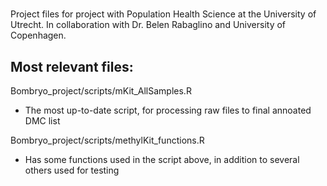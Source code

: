 # 

Project files for project with Population Health Science at the University of Utrecht.
In collaboration with Dr. Belen Rabaglino and University of Copenhagen.


## Most relevant files:
Bombryo_project/scripts/mKit_AllSamples.R
- The most up-to-date script, for processing raw files to final annoated DMC list

Bombryo_project/scripts/methylKit_functions.R
- Has some functions used in the script above, in addition to several others used for testing
